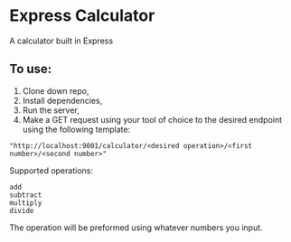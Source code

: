 # Express Calculator
A calculator built in Express

## To use:  

1. Clone down repo,
2. Install dependencies,
3. Run the server,
4. Make a GET request using your tool of choice to the desired endpoint using the following template:

```
"http://localhost:9001/calculator/<desired operation>/<first number>/<second number>"
```

Supported operations:

```
add
subtract
multiply
divide
```

The operation will be preformed using whatever numbers you input.




